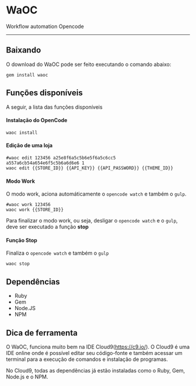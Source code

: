 # WaOC
Workflow automation Opencode

--------

## Baixando

O download do WaOC pode ser feito executando o comando abaixo:
``` shell
gem install waoc
```

## Funções disponíveis

A seguir, a lista das funções disponíveis

#### Instalação do OpenCode
``` shell
waoc install
```

#### Edição de uma loja
``` shell
#waoc edit 123456 a25e8f6a5c5b6e5f6a5c6cc5 a557a6cb54a654e6f5c5b6a6d6e6 1
waoc edit {{STORE_ID}} {{API_KEY}} {{API_PASSWORD}} {{THEME_ID}}
```

#### Modo Work
O modo work, aciona automáticamente o `opencode watch` e também o `gulp`.
``` shell
#waoc work 123456
waoc work {{STORE_ID}}
```
Para finalizar o modo work, ou seja, desligar o `opencode watch` e o `gulp`, deve ser executado a função **stop**

#### Função Stop
Finaliza o `opencode watch` e também o `gulp`
``` shell
waoc stop
```

## Dependências

- Ruby
- Gem
- Node.JS
- NPM


## Dica de ferramenta

O WaOC, funciona muito bem na IDE Cloud9(https://c9.io/).
O Cloud9 é uma IDE online onde é possível editar seu código-fonte e também acessar um terminal para a execução de comandos e instalação de programas.

No Cloud9, todas as dependências já estão instaladas como o Ruby, Gem, Node.js e o NPM.
